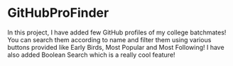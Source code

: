 # GitHubProFinder
In this project, I have added few GitHub profiles of my college batchmates! You can search them according to name and filter them using various buttons provided like Early Birds, Most Popular and Most Following! I have also added Boolean Search which is a really cool feature!

